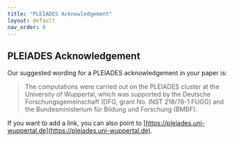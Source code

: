 ```yaml
---
title: "PLEIADES Acknowledgement"
layout: default
nav_order: 8
---
```


## PLEIADES Acknowledgement
Our suggested wording for a PLEIADES acknowledgement in your paper is:

   > The computations were carried out on the PLEIADES cluster at the University of Wuppertal, which was supported by the Deutsche Forschungsgemeinschaft (DFG, grant No. INST 218/78-1 FUGG) and the Bundesministerium für Bildung und Forschung (BMBF).

If you want to add a link, you can also point to [https://pleiades.uni-wuppertal.de](https://pleiades.uni-wuppertal.de).
